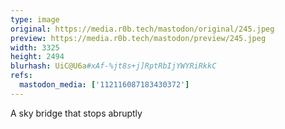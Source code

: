 ```yaml
---
type: image
original: https://media.r0b.tech/mastodon/original/245.jpeg
preview: https://media.r0b.tech/mastodon/preview/245.jpeg
width: 3325
height: 2494
blurhash: UiC@U6a#xAf-%jt8s+j]RptRbIjYWYRiRkkC
refs:
  mastodon_media: ['112116087183430372']
---
```


A sky bridge that stops abruptly 
